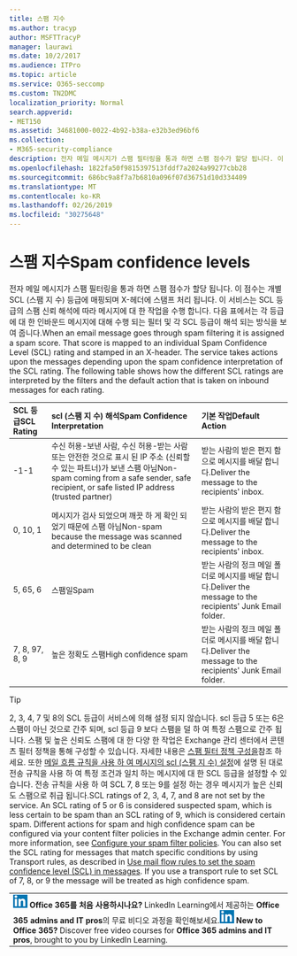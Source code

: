 ```yaml
---
title: 스팸 지수
ms.author: tracyp
author: MSFTTracyP
manager: laurawi
ms.date: 10/2/2017
ms.audience: ITPro
ms.topic: article
ms.service: O365-seccomp
ms.custom: TN2DMC
localization_priority: Normal
search.appverid:
- MET150
ms.assetid: 34681000-0022-4b92-b38a-e32b3ed96bf6
ms.collection:
- M365-security-compliance
description: 전자 메일 메시지가 스팸 필터링을 통과 하면 스팸 점수가 할당 됩니다. 이 점수는 개별 SCL (스팸 지 수) 등급에 매핑되며 X-헤더에 스탬프 처리 됩니다. 이 서비스는 SCL 등급의 스팸 신뢰 해석에 따라 메시지에 대 한 작업을 수행 합니다. 다음 표에서는 각 등급에 대 한 인바운드 메시지에 대해 수행 되는 필터 및 각 SCL 등급이 해석 되는 방식을 보여 줍니다.
ms.openlocfilehash: 1822fa50f9815397513fddf7a2024a99277cbb28
ms.sourcegitcommit: 686bc9a8f7a7b6810a096f07d36751d10d334409
ms.translationtype: MT
ms.contentlocale: ko-KR
ms.lasthandoff: 02/26/2019
ms.locfileid: "30275648"
---
```

# <a name="spam-confidence-levels"></a><span data-ttu-id="c3d5b-106">스팸 지수</span><span class="sxs-lookup"><span data-stu-id="c3d5b-106">Spam confidence levels</span></span>

<span data-ttu-id="c3d5b-p102">전자 메일 메시지가 스팸 필터링을 통과 하면 스팸 점수가 할당 됩니다. 이 점수는 개별 SCL (스팸 지 수) 등급에 매핑되며 X-헤더에 스탬프 처리 됩니다. 이 서비스는 SCL 등급의 스팸 신뢰 해석에 따라 메시지에 대 한 작업을 수행 합니다. 다음 표에서는 각 등급에 대 한 인바운드 메시지에 대해 수행 되는 필터 및 각 SCL 등급이 해석 되는 방식을 보여 줍니다.</span><span class="sxs-lookup"><span data-stu-id="c3d5b-p102">When an email message goes through spam filtering it is assigned a spam score. That score is mapped to an individual Spam Confidence Level (SCL) rating and stamped in an X-header. The service takes actions upon the messages depending upon the spam confidence interpretation of the SCL rating. The following table shows how the different SCL ratings are interpreted by the filters and the default action that is taken on inbound messages for each rating.</span></span>
  
|<span data-ttu-id="c3d5b-111">**SCL 등급**</span><span class="sxs-lookup"><span data-stu-id="c3d5b-111">**SCL Rating**</span></span>|<span data-ttu-id="c3d5b-112">**scl (스팸 지 수) 해석**</span><span class="sxs-lookup"><span data-stu-id="c3d5b-112">**Spam Confidence Interpretation**</span></span>|<span data-ttu-id="c3d5b-113">**기본 작업**</span><span class="sxs-lookup"><span data-stu-id="c3d5b-113">**Default Action**</span></span>|
|:-----|:-----|:-----|
|<span data-ttu-id="c3d5b-114">-1</span><span class="sxs-lookup"><span data-stu-id="c3d5b-114">-1</span></span>  <br/> |<span data-ttu-id="c3d5b-115">수신 허용-보낸 사람, 수신 허용-받는 사람 또는 안전한 것으로 표시 된 IP 주소 (신뢰할 수 있는 파트너)가 보낸 스팸 아님</span><span class="sxs-lookup"><span data-stu-id="c3d5b-115">Non-spam coming from a safe sender, safe recipient, or safe listed IP address (trusted partner)</span></span>  <br/> |<span data-ttu-id="c3d5b-116">받는 사람의 받은 편지 함으로 메시지를 배달 합니다.</span><span class="sxs-lookup"><span data-stu-id="c3d5b-116">Deliver the message to the recipients' inbox.</span></span>  <br/> |
|<span data-ttu-id="c3d5b-117">0, 1</span><span class="sxs-lookup"><span data-stu-id="c3d5b-117">0, 1</span></span>  <br/> |<span data-ttu-id="c3d5b-118">메시지가 검사 되었으며 깨끗 하 게 확인 되었기 때문에 스팸 아님</span><span class="sxs-lookup"><span data-stu-id="c3d5b-118">Non-spam because the message was scanned and determined to be clean</span></span>  <br/> |<span data-ttu-id="c3d5b-119">받는 사람의 받은 편지 함으로 메시지를 배달 합니다.</span><span class="sxs-lookup"><span data-stu-id="c3d5b-119">Deliver the message to the recipients' inbox.</span></span>  <br/> |
|<span data-ttu-id="c3d5b-120">5, 6</span><span class="sxs-lookup"><span data-stu-id="c3d5b-120">5, 6</span></span>  <br/> | <span data-ttu-id="c3d5b-121">스팸일</span><span class="sxs-lookup"><span data-stu-id="c3d5b-121">Spam</span></span>  <br/> |<span data-ttu-id="c3d5b-122">받는 사람의 정크 메일 폴더로 메시지를 배달 합니다.</span><span class="sxs-lookup"><span data-stu-id="c3d5b-122">Deliver the message to the recipients' Junk Email folder.</span></span>  <br/> |
|<span data-ttu-id="c3d5b-123">7, 8, 9</span><span class="sxs-lookup"><span data-stu-id="c3d5b-123">7, 8, 9</span></span>  <br/> |<span data-ttu-id="c3d5b-124">높은 정확도 스팸</span><span class="sxs-lookup"><span data-stu-id="c3d5b-124">High confidence spam</span></span>  <br/> |<span data-ttu-id="c3d5b-125">받는 사람의 정크 메일 폴더로 메시지를 배달 합니다.</span><span class="sxs-lookup"><span data-stu-id="c3d5b-125">Deliver the message to the recipients' Junk Email folder.</span></span>  <br/> |
   
> [!TIP]
> <span data-ttu-id="c3d5b-p103">2, 3, 4, 7 및 8의 SCL 등급이 서비스에 의해 설정 되지 않습니다. scl 등급 5 또는 6은 스팸이 아닌 것으로 간주 되며, scl 등급 9 보다 스팸을 덜 하 여 특정 스팸으로 간주 됩니다. 스팸 및 높은 신뢰도 스팸에 대 한 다양 한 작업은 Exchange 관리 센터에서 콘텐츠 필터 정책을 통해 구성할 수 있습니다. 자세한 내용은 [스팸 필터 정책 구성을](configure-your-spam-filter-policies.md)참조 하세요. 또한 [메일 흐름 규칙을 사용 하 여 메시지의 scl (스팸 지 수) 설정](use-mail-flow-rules-to-set-the-spam-confidence-level-scl-in-messages.md)에 설명 된 대로 전송 규칙을 사용 하 여 특정 조건과 일치 하는 메시지에 대 한 SCL 등급을 설정할 수 있습니다. 전송 규칙을 사용 하 여 SCL 7, 8 또는 9를 설정 하는 경우 메시지가 높은 신뢰도 스팸으로 취급 됩니다.</span><span class="sxs-lookup"><span data-stu-id="c3d5b-p103">SCL ratings of 2, 3, 4, 7, and 8 are not set by the service. An SCL rating of 5 or 6 is considered suspected spam, which is less certain to be spam than an SCL rating of 9, which is considered certain spam. Different actions for spam and high confidence spam can be configured via your content filter policies in the Exchange admin center. For more information, see [Configure your spam filter policies](configure-your-spam-filter-policies.md). You can also set the SCL rating for messages that match specific conditions by using Transport rules, as described in [Use mail flow rules to set the spam confidence level (SCL) in messages](use-mail-flow-rules-to-set-the-spam-confidence-level-scl-in-messages.md). If you use a transport rule to set SCL of 7, 8, or 9 the message will be treated as high confidence spam.</span></span> 
  
||
|:-----|
|<span data-ttu-id="c3d5b-p104">![LinkedIn Learning용 단축 아이콘](media/eac8a413-9498-4220-8544-1e37d1aaea13.png) **Office 365를 처음 사용하시나요?**         LinkedIn Learning에서 제공하는 **Office 365 admins and IT pros**의 무료 비디오 과정을 확인해보세요.</span><span class="sxs-lookup"><span data-stu-id="c3d5b-p104">![The short icon for LinkedIn Learning](media/eac8a413-9498-4220-8544-1e37d1aaea13.png) **New to Office 365?**         Discover free video courses for **Office 365 admins and IT pros**, brought to you by LinkedIn Learning.</span></span> |
   

